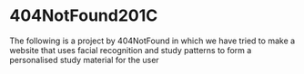 # 404NotFound201C
The following is a project by 404NotFound in which we have tried to make a website that uses facial recognition and study patterns to form a personalised study material for the user
